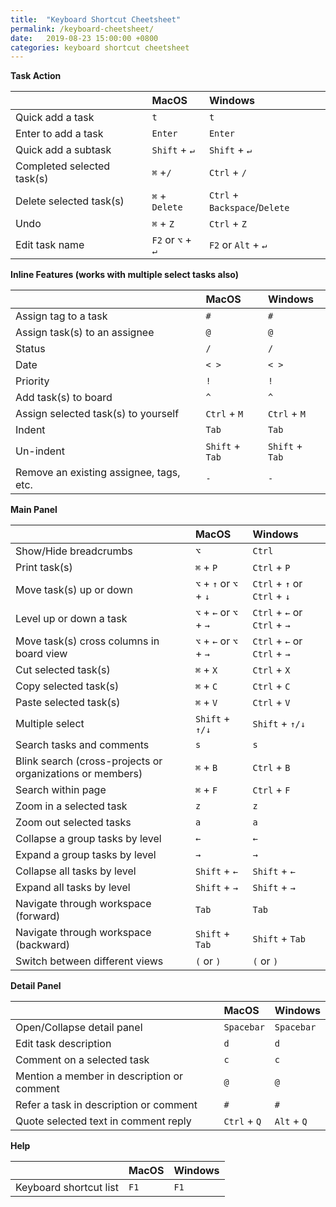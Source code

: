 ```yaml
---
title:  "Keyboard Shortcut Cheetsheet"
permalink: /keyboard-cheetsheet/
date:   2019-08-23 15:00:00 +0800
categories: keyboard shortcut cheetsheet
---
```

**Task Action**

|    | MacOS   | Windows |
| :------ |:-----| :-----|
| Quick add a task | `t` | `t`|
| Enter to add a task | `Enter` | `Enter` |
| Quick add a subtask | `Shift` + `↵`  |  `Shift` + `↵`|
| Completed selected task(s) | `⌘` +`/` |  `Ctrl` + `/` |
| Delete selected task(s) | `⌘` + `Delete` | `Ctrl` + `Backspace`/`Delete`  |
| Undo | `⌘` + `Z` | `Ctrl` + `Z`  | 
| Edit task name | `F2` or `⌥` + `↵` | `F2` or `Alt` + `↵` |

**Inline Features (works with multiple select tasks also)**

||MacOS|Windows|
|:------ |:-----| :-----|
|Assign tag to a task | `#` | `#` |
| Assign task(s) to an assignee | `@` | `@` |
| Status | `/` | `/` |
| Date | `< >` | `< >` |
| Priority | `!` | `!` |
| Add task(s) to board | `^` | `^` |
| Assign selected task(s) to yourself | `Ctrl` + `M` | `Ctrl` + `M` |
| Indent | `Tab` | `Tab`|
| Un-indent | `Shift` + `Tab` | `Shift` + `Tab` |
| Remove an existing assignee, tags, etc. | `-` | `-` |

**Main Panel**

|    | MacOS   | Windows |
| :------ |:-----| :-----|
| Show/Hide breadcrumbs | `⌥` |  `Ctrl`|
| Print task(s) | `⌘` + `P` |  `Ctrl` + `P`|
| Move task(s) up or down | `⌥` + `↑` or `⌥` + `↓` | `Ctrl` + `↑` or `Ctrl` + `↓` |
| Level up or down a task | `⌥` + `←` or `⌥` + `→` | `Ctrl` + `←` or `Ctrl` + `→` |
| Move task(s) cross columns in board view | `⌥` + `←` or `⌥` + `→` | `Ctrl` + `←` or `Ctrl` + `→` |
| Cut selected task(s) | `⌘` + `X` | `Ctrl` + `X` |
| Copy selected task(s) | `⌘` + `C` | `Ctrl` + `C` |
| Paste selected task(s) | `⌘` + `V` | `Ctrl` + `V` |
| Multiple select | `Shift` + `↑/↓` | `Shift` + `↑/↓` |
| Search tasks and comments | `s` | `s` |
| Blink search (cross-projects or organizations or members) | `⌘` + `B` | `Ctrl` + `B` |
| Search within page | `⌘` + `F` | `Ctrl` + `F` |
| Zoom in a selected task | `z` | `z` |
| Zoom out selected tasks | `a` | `a` |
| Collapse a group tasks by level | `←` | `←` |
| Expand a group tasks by level | `→` | `→` |
| Collapse all tasks by level | `Shift` + `←` | `Shift` + `←` |
| Expand all tasks by level | `Shift` + `→` | `Shift` + `→` |
| Navigate through workspace (forward) | `Tab` | `Tab` |
| Navigate through workspace (backward) | `Shift` + `Tab` | `Shift` + `Tab` |
| Switch between different views | `(` or `)` |  `(` or `)`  |


**Detail Panel**

|    | MacOS   | Windows |
| :------|:-----| :-----|
| Open/Collapse detail panel | `Spacebar` | `Spacebar` |
| Edit task description | `d` | `d` |
| Comment on a selected task | `c` | `c` |
| Mention a member in description or comment | `@` | `@` |
| Refer a task in description or comment | `#` | `#` |
| Quote selected text in comment reply | `Ctrl` + `Q` | `Alt` + `Q` |

**Help**

|    | MacOS   | Windows |
| :------ |:-----| :-----|
| Keyboard shortcut list | `F1` | `F1` |